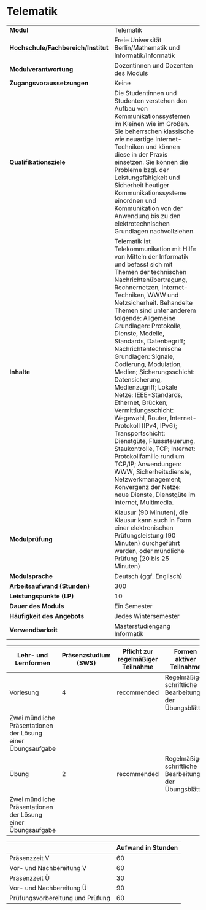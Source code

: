 # Telematik
|                                    |   |
|------------------------------------|---|
|**Modul**                           | Telematik |
|**Hochschule/Fachbereich/Institut** | Freie Universität Berlin/Mathematik und Informatik/Informatik |
|**Modulverantwortung**              | Dozentinnen und Dozenten des Moduls |
|**Zugangsvoraussetzungen**          | Keine |
|**Qualifikationsziele**             | Die Studentinnen und Studenten verstehen den Aufbau von Kommunikationssystemen im Kleinen wie im Großen. Sie beherrschen klassische wie neuartige Internet-Techniken und können diese in der Praxis einsetzen. Sie können die Probleme bzgl. der Leistungsfähigkeit und Sicherheit heutiger Kommunikationssysteme einordnen und Kommunikation von der Anwendung bis zu den elektrotechnischen Grundlagen nachvollziehen. |
|**Inhalte**                         | Telematik ist Telekommunikation mit Hilfe von Mitteln der Informatik und befasst sich mit Themen der technischen Nachrichtenübertragung, Rechnernetzen, Internet-Techniken, WWW und Netzsicherheit. Behandelte Themen sind unter anderem folgende: Allgemeine Grundlagen: Protokolle, Dienste, Modelle, Standards, Datenbegriff; Nachrichtentechnische Grundlagen: Signale, Codierung, Modulation, Medien; Sicherungsschicht: Datensicherung, Medienzugriff; Lokale Netze: IEEE-Standards, Ethernet, Brücken; Vermittlungsschicht: Wegewahl, Router, Internet-Protokoll (IPv4, IPv6); Transportschicht: Dienstgüte, Flusssteuerung, Staukontrolle, TCP; Internet: Protokollfamilie rund um TCP/IP; Anwendungen: WWW, Sicherheitsdienste, Netzwerkmanagement; Konvergenz der Netze: neue Dienste, Dienstgüte im Internet, Multimedia. |
|**Modulprüfung**                    | Klausur (90 Minuten), die Klausur kann auch in Form einer elektronischen Prüfungsleistung (90 Minuten) durchgeführt werden, oder mündliche Prüfung (20 bis 25 Minuten) |
|**Modulsprache**                    | Deutsch (ggf. Englisch) |
|**Arbeitsaufwand (Stunden)**        | 300 |
|**Leistungspunkte (LP)**            | 10 |
|**Dauer des Moduls**                | Ein Semester |
|**Häufigkeit des Angebots**         | Jedes Wintersemester |
|**Verwendbarkeit**                  | Masterstudiengang Informatik |

| Lehr- und Lernformen | Präsenzstudium <br> (SWS) | Pflicht zur regelmäßiger Teilnahme | Formen aktiver Teilnahme |
| ---------------------|---------------------------|------------------------------------|------------------------- |
| Vorlesung            | 4                         | recommended                        | Regelmäßige, schriftliche Bearbeitung der Übungsblätter
Zwei mündliche Präsentationen der Lösung einer Übungsaufgabe |
| Übung                | 2                         | recommended                        | Regelmäßige, schriftliche Bearbeitung der Übungsblätter
Zwei mündliche Präsentationen der Lösung einer Übungsaufgabe |

|   | Aufwand in Stunden |
| - |--------------------|
| Präsenzzeit V                            | 60    |
| Vor- und Nachbereitung V                 | 60    |
| Präsenzzeit Ü                            | 30    |
| Vor- und Nachbereitung Ü                 | 90    |
| Prüfungsvorbereitung und Prüfung         | 60    |

